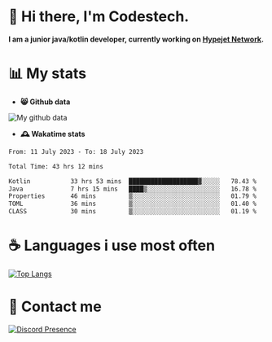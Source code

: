 # 👋 Hi there, I'm Codestech.
**I am a junior java/kotlin developer, currently working on [Hypejet Network](https://github.com/Hypejet).**

# 📊 My stats
- **😸 Github data**

![My github data](https://github-readme-stats.vercel.app/api?username=Codestech1&count_private=true&include_all_commits=true&theme=codeSTACKr)

- **🕰️ Wakatime stats**
<!--START_SECTION:waka-->

```txt
From: 11 July 2023 - To: 18 July 2023

Total Time: 43 hrs 12 mins

Kotlin           33 hrs 53 mins  ███████████████████▓░░░░░   78.43 %
Java             7 hrs 15 mins   ████▒░░░░░░░░░░░░░░░░░░░░   16.78 %
Properties       46 mins         ▒░░░░░░░░░░░░░░░░░░░░░░░░   01.79 %
TOML             36 mins         ▒░░░░░░░░░░░░░░░░░░░░░░░░   01.40 %
CLASS            30 mins         ▒░░░░░░░░░░░░░░░░░░░░░░░░   01.19 %
```

<!--END_SECTION:waka-->

# ☕ Languages i use most often
[![Top Langs](https://github-readme-stats.vercel.app/api/top-langs/?username=Codestech1&layout=compact&langs_count=8&exclude_repo=window5000.github.io&theme=codeSTACKr)](https://github.com/anuraghazra/github-readme-stats)

# 💬 Contact me
[![Discord Presence](https://lanyard.cnrad.dev/api/650718742157852740)](https://discord.com/users/650718742157852740)
</br>
